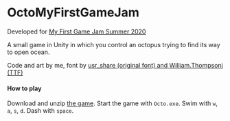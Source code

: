 # OctoMyFirstGameJam

Developed for [My First Game Jam Summer 2020](https://itch.io/jam/my-first-game-jam-summer-2020)

A small game in Unity in which you control an octopus trying to find its way to open ocean.

Code and art by me, font by [usr_share (original font) and William.Thompsonj (TTF)](https://opengameart.org/content/bitscript-true-type-font)

#### How to play
Download and unzip [the game](Build). Start the game with `Octo.exe`.
Swim with `w`, `a`, `s`, `d`. Dash with `space`.
